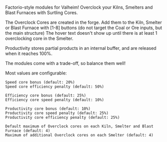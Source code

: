 Factorio-style modules for Valheim!
Overclock your Kilns, Smelters and Blast Furnaces with Surtling Cores.

The Overclock Cores are created in the forge.
Add them to the Kiln, Smelter or Blast Furnace with [1-8] buttons (do not target the Coal or Ore inputs, but the main structure)
The hover text doesn't show up until there is at least 1 overclocking core in the Smelter.

Productivity stores partial products in an internal buffer, and are released when it reaches 100%.

The modules come with a trade-off, so balance them well!

Most values are configurable:


    Speed core bonus (default: 20%)
    Speed core efficiency penalty (default: 50%)

    Efficiency core bonus (default: 25%)
    Efficiency core speed penalty (default: 10%)

    Productivity core bonus (default: 10%)
    Productivity core speed penalty (default: 25%)
    Productivity core efficiency penalty (default: 25%) 

    Default maximum of Overclock cores on each Kiln, Smelter and Blast Furnace (default: 4)
    Maximum of additional Overclock cores on each Smelter (default: 4)

 